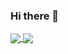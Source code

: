 ### Hi there 👋

<div>
<a href="https://github-readme-stats.vercel.app/api?username=salihozyurt&show_icons=true&theme=merko">
  <img align="center" src="https://github-readme-stats.vercel.app/api?username=salihozyurt&show_icons=true&theme=merko" heigth="200px"/>
</a>

<a href="https://github-readme-stats.vercel.app/api/top-langs/?username=salihozyurt&theme=merko">
  <img align="center" src="https://github-readme-stats.vercel.app/api/top-langs/?username=salihozyurt&theme=merko" heigth="200px"/>
</a>
</div>

<!--
**salihozyurt/salihozyurt** is a ✨ _special_ ✨ repository because its `README.md` (this file) appears on your GitHub profile.

Here are some ideas to get you started:

- 🔭 I’m currently working on ...
- 🌱 I’m currently learning ...
- 👯 I’m looking to collaborate on ...
- 🤔 I’m looking for help with ...
- 💬 Ask me about ...
- 📫 How to reach me: ...
- 😄 Pronouns: ...
- ⚡ Fun fact: ...
-->
